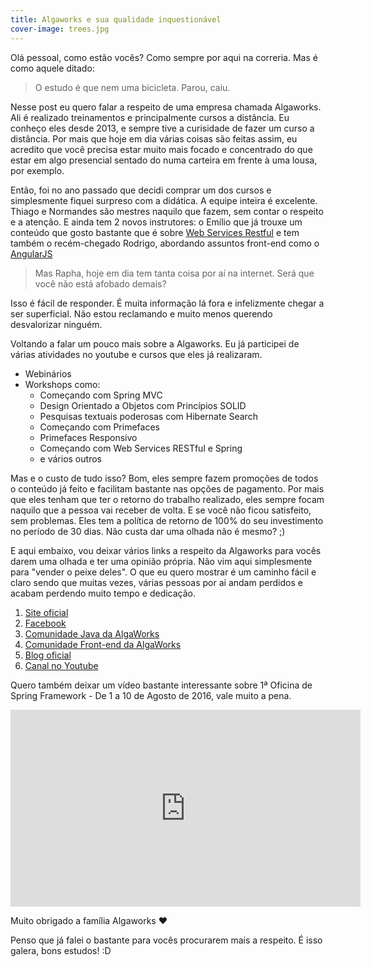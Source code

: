 ```yaml
---
title: Algaworks e sua qualidade inquestionável
cover-image: trees.jpg
---
```


Olá pessoal, como estão vocês? Como sempre por aqui na correria. Mas é como aquele ditado:

<!--more-->
>O estudo é que nem uma bicicleta. Parou, caiu.

Nesse post eu quero falar a respeito de uma empresa chamada Algaworks. Ali é realizado treinamentos e principalmente cursos a distância. Eu conheço eles desde 2013, e sempre tive a curisidade de fazer um curso a distância. Por mais que hoje em dia várias coisas são feitas assim, eu acredito que você precisa estar muito mais focado e concentrado do que estar em algo presencial sentado do numa carteira em frente à uma lousa, por exemplo.

Então, foi no ano passado que decidi comprar um dos cursos e simplesmente fiquei surpreso com a didática. A equipe inteira é excelente. Thiago e Normandes são mestres naquilo que fazem, sem contar o respeito e a atenção. E ainda tem 2 novos instrutores: o Emílio que já trouxe um conteúdo que gosto bastante que é sobre [Web Services Restful](http://blog.algaworks.com/4-conceitos-sobre-rest-que-qualquer-desenvolvedor-precisa-conhecer/) e tem também o recém-chegado Rodrigo, abordando assuntos front-end como o [AngularJS](http://blog.algaworks.com/comecando-com-angularjs/)

>Mas Rapha, hoje em dia tem tanta coisa por aí na internet. Será que você não está afobado demais?

Isso é fácil de responder. É muita informação lá fora e infelizmente chegar a ser superficial. Não estou reclamando e muito menos querendo desvalorizar ninguém. 

Voltando a falar um pouco mais sobre a Algaworks. Eu já participei de várias atividades no youtube e cursos que eles já realizaram.

* Webinários
* Workshops como: 
	 * Começando com Spring MVC
	 * Design Orientado a Objetos com Princípios SOLID
	 * Pesquisas textuais poderosas com Hibernate Search
	 * Começando com Primefaces
	 * Primefaces Responsivo
	 * Começando com Web Services RESTful e Spring
	 * e vários outros

Mas e o custo de tudo isso? Bom, eles sempre fazem promoções de todos o conteúdo já feito e facilitam bastante nas opções de pagamento. Por mais que eles tenham que ter o retorno do trabalho realizado, eles sempre focam naquilo que a pessoa vai receber de volta. E se você não ficou satisfeito, sem problemas. Eles tem a política de retorno de 100% do seu investimento no período de 30 dias. Não custa dar uma olhada não é mesmo? ;)

E aqui embaixo, vou deixar vários links a respeito da Algaworks para vocês darem uma olhada e ter uma opinião própria. Não vim aqui simplesmente para "vender o peixe deles". O que eu quero mostrar é um caminho fácil e claro sendo que muitas vezes, várias pessoas por aí andam perdidos e acabam perdendo muito tempo e dedicação.

1. <a href="http://www.algaworks.com/" target="_blank">Site oficial</a>
2. <a href="https://www.facebook.com/algaworks/?fref=ts" target="_blank">Facebook</a>
3. <a href="https://www.facebook.com/groups/1467881680180826/?fref=ts" target="_blank">Comunidade Java da AlgaWorks</a>
4. <a href="https://www.facebook.com/groups/577369259089345/?fref=ts" target="_blank">Comunidade Front-end da AlgaWorks</a>
5. <a href="http://blog.algaworks.com/" target="_blank">Blog oficial</a>
6. <a href="https://www.youtube.com/channel/UCIPQ0ZqTl5e5U2OFKENOh9g" target="_blank">Canal no Youtube</a>


Quero também deixar um vídeo bastante interessante sobre 1ª Oficina de Spring Framework - De 1 a 10 de Agosto de 2016, vale muito a pena.

<iframe width="560" height="315" src="https://www.youtube.com/embed/LlrvLp66RWE" frameborder="0" allowfullscreen></iframe>

Muito obrigado a família Algaworks ♥

Penso que já falei o bastante para vocês procurarem mais a respeito. É isso galera, bons estudos! :D